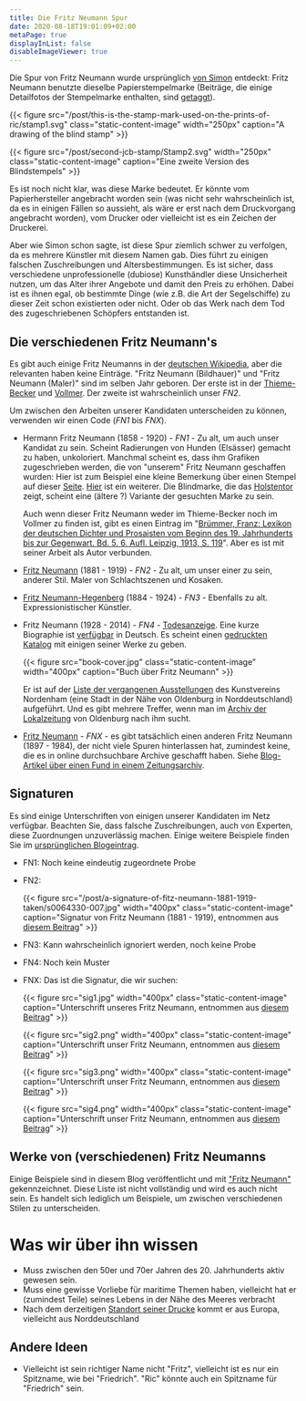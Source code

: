 ```yaml
---
title: Die Fritz Neumann Spur
date: 2020-08-18T19:01:09+02:00
metaPage: true
displayInList: false
disableImageViewer: true
---
```

Die Spur von Fritz Neumann wurde ursprünglich [von Simon](http://ric-unknownartist.blogspot.com/2013/02/fritz-neumann-used-same-paper.html) entdeckt: Fritz Neumann benutzte dieselbe Papierstempelmarke (Beiträge, die einige Detailfotos der Stempelmarke enthalten, sind [getaggt](/tags/Stamp)).

{{< figure src="/post/this-is-the-stamp-mark-used-on-the-prints-of-ric/stamp1.svg" class="static-content-image" width="250px" caption="A drawing of the blind stamp" >}}

{{< figure src="/post/second-jcb-stamp/Stamp2.svg" width="250px" class="static-content-image" caption="Eine zweite Version des Blindstempels" >}}

Es ist noch nicht klar, was diese Marke bedeutet. Er könnte vom Papierhersteller angebracht worden sein (was nicht sehr wahrscheinlich ist, da es in einigen Fällen so aussieht, als wäre er erst nach dem Druckvorgang angebracht worden), vom Drucker oder vielleicht ist es ein Zeichen der Druckerei.

Aber wie Simon schon sagte, ist diese Spur ziemlich schwer zu verfolgen, da es mehrere Künstler mit diesem Namen gab. Dies führt zu einigen falschen Zuschreibungen und Altersbestimmungen. Es ist sicher, dass verschiedene unprofessionelle (dubiose) Kunsthändler diese Unsicherheit nutzen, um das Alter ihrer Angebote und damit den Preis zu erhöhen. Dabei ist es ihnen egal, ob bestimmte Dinge (wie z.B. die Art der Segelschiffe) zu dieser Zeit schon existierten oder nicht. Oder ob das Werk nach dem Tod des zugeschriebenen Schöpfers entstanden ist.

Die verschiedenen Fritz Neumann's
---------------------------------

Es gibt auch einige Fritz Neumanns in der [deutschen Wikipedia](https://de.wikipedia.org/wiki/Fritz_Neumann), aber die relevanten haben keine Einträge. "Fritz Neumann (Bildhauer)" und "Fritz Neumann (Maler)" sind im selben Jahr geboren. Der erste ist in der [Thieme-Becker](https://en.wikipedia.org/wiki/Thieme-Becker) und [Vollmer](https://de.wikipedia.org/wiki/Thieme-Becker#Vollmer). Der zweite ist wahrscheinlich unser _FN2_.

Um zwischen den Arbeiten unserer Kandidaten unterscheiden zu können, verwenden wir einen Code (_FN1_ bis _FNX_).

* Hermann Fritz Neumann (1858 - 1920) - _FN1_ - Zu alt, um auch unser Kandidat zu sein. Scheint Radierungen von Hunden (Elsässer) gemacht zu haben, unkoloriert. Manchmal scheint es, dass ihm Grafiken zugeschrieben werden, die von "unserem" Fritz Neumann geschaffen wurden: Hier ist zum Beispiel eine kleine Bemerkung über einen Stempel auf dieser [Seite](https://www.grafikliebhaber.de/NeumannHermann_Fritz-_Schaeferhund_/topic/Shop_Detailseite/shop_art_id/88764/tpl/koenitz_detail). [Hier](http://www.hamsheregallery.co.uk/stock.php?id=1554) ist ein weiterer. Die Blindmarke, die das [Holstentor](https://en.wikipedia.org/wiki/Holstentor) zeigt, scheint eine (ältere ?) Variante der gesuchten Marke zu sein.

    Auch wenn dieser Fritz Neumann weder im Thieme-Becker noch im Vollmer zu finden ist, gibt es einen Eintrag im "[Brümmer, Franz: Lexikon der deutschen Dichter und Prosaisten vom Beginn des 19. Jahrhunderts bis zur Gegenwart. Bd. 5. 6. Aufl. Leipzig, 1913, S. 119](http://www.deutschestextarchiv.de/bruemmer_lexikon05_1913/123)". Aber es ist mit seiner Arbeit als Autor verbunden.

* [Fritz Neumann](http://www.artnet.com/artists/fritz-neumann/) (1881 - 1919) - _FN2_ - Zu alt, um unser einer zu sein, anderer Stil. Maler von Schlachtszenen und Kosaken.

* [Fritz Neumann-Hegenberg](https://www.stadtwiki-goerlitz.de/index.php?title=Fritz_Neumann-Hegenberg) (1884 - 1924) - _FN3_ - Ebenfalls zu alt. Expressionistischer Künstler.

* Fritz Neumann (1928 - 2014) - _FN4_ - [Todesanzeige](https://aspetos.com/de/parten/niedersachsen/oldenburg-oldenburg-kreisfreie-stadt/fritz-neumann). Eine kurze Biographie ist [verfügbar](http://derschy.de/Biografien/M-N) in Deutsch. Es scheint einen [gedruckten Katalog](https://books.google.de/books/about/Fritz_Neumann.html?id=bXdcAAAACAAJ) mit einigen seiner Werke zu geben.


    {{< figure src="book-cover.jpg" class="static-content-image" width="400px" caption="Buch über Fritz Neumann" >}}

    Er ist auf der [Liste der vergangenen Ausstellungen](http://www.kunstverein-nordenham.de/verzeichnis.html) des Kunstvereins Nordenham (eine Stadt in der Nähe von Oldenburg in Norddeutschland) aufgeführt. Und es gibt mehrere Treffer, wenn man im [Archiv der Lokalzeitung](https://epaper.nwzonline.de/archiv/) von Oldenburg nach ihm sucht.

* [Fritz Neumann](/ric/fritz-neumann-1897-1984) - _FNX_ - es gibt tatsächlich einen anderen Fritz Neumann (1897 - 1984), der nicht viele Spuren hinterlassen hat, zumindest keine, die es in online durchsuchbare Archive geschafft haben. Siehe [Blog-Artikel über einen Fund in einem Zeitungsarchiv](/post/fritz-neumann-spandauer-volksblatt-19-2-1972/).

Signaturen
----------

Es sind einige Unterschriften von einigen unserer Kandidaten im Netz verfügbar. Beachten Sie, dass falsche Zuschreibungen, auch von Experten, diese Zuordnungen unzuverlässig machen. Einige weitere Beispiele finden Sie im [ursprünglichen Blogeintrag](http://ric-unknownartist.blogspot.com/2013/02/fritz-neumann-used-same-paper.html).


* FN1: Noch keine eindeutig zugeordnete Probe
* FN2:

    {{< figure src="/post/a-signature-of-fitz-neumann-1881-1919-taken/s0064330-007.jpg" width="400px" class="static-content-image" caption="Signatur von Fritz Neumann (1881 - 1919), entnommen aus [diesem Beitrag](/de/post/a-signature-of-fitz-neumann-1881-1919-taken)" >}}


* FN3: Kann wahrscheinlich ignoriert werden, noch keine Probe
* FN4: Noch kein Muster
* FNX: Das ist die Signatur, die wir suchen:

    {{< figure src="sig1.jpg" width="400px" class="static-content-image" caption="Unterschrift unseres Fritz Neumann, entnommen aus [diesem Beitrag](/de/post/sailing-boats-in-a-harbour)" >}}

    {{< figure src="sig2.png" width="400px" class="static-content-image" caption="Unterschrift unser Fritz Neumann, entnommen aus [diesem Beitrag](/de/post/zwei-hunde-fuchs-terrier)" >}}

    {{< figure src="sig3.png" width="400px" class="static-content-image" caption="Unterschrift unser Fritz Neumann, entnommen aus [diesem Beitrag](/de/post/zwei-drucke-von-einer-platte)" >}}

    {{< figure src="sig4.png" width="400px" class="static-content-image" caption="Unterschrift unser Fritz Neumann, entnommen aus [diesem Beitrag](/de/post/zwei-abdrucke-von-einer-platte)" >}}


Werke von (verschiedenen) Fritz Neumanns
----------------------------------------

Einige Beispiele sind in diesem Blog veröffentlicht und mit ["Fritz Neumann"](/tags/fritz-neumann) gekennzeichnet. Diese Liste ist nicht vollständig und wird es auch nicht sein. Es handelt sich lediglich um Beispiele, um zwischen verschiedenen Stilen zu unterscheiden.

Was wir über ihn wissen
=======================

* Muss zwischen den 50er und 70er Jahren des 20. Jahrhunderts aktiv gewesen sein.
* Muss eine gewisse Vorliebe für maritime Themen haben, vielleicht hat er (zumindest Teile) seines Lebens in der Nähe des Meeres verbracht
* Nach dem derzeitigen [Standort seiner Drucke](/Karte) kommt er aus Europa, vielleicht aus Norddeutschland

Andere Ideen
------------

* Vielleicht ist sein richtiger Name nicht "Fritz", vielleicht ist es nur ein Spitzname, wie bei "Friedrich". "Ric" könnte auch ein Spitzname für "Friedrich" sein.
